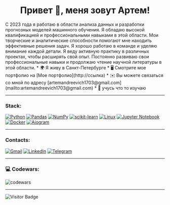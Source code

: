 <h1 align="center">Привет 👋, меня зовут Артем!</h1>
C 2023 года я работаю в области анализа данных и разработки прогнозных моделей машинного обучения. Я обладаю высокой квалификацией и профессиональными навыками в этой области. Мои творческие и аналитические способности помогают мне находить эффективные решения задач. Я хорошо работаю в команде и уделяю внимание каждой детали. Я веду активную практику в различных проектах, чтобы расширять свой опыт. Постоянно развиваю свои профессиональные навыки и продолжаю чтение научной литературы в этой области.
* 🌍 Я живу в Санкт-Петербурге 
* 🖥️ Смотрите мое портфолио на [Мое портфолио](http://ссылка)
* ✉️ Вы можете связаться со мной по адресу [artemandreevich1703@gmail.com](mailto:artemandreevich1703@gmail.com)
* 🧠 учусь что то изучаю

---

### Stack:
[![Python](https://img.shields.io/badge/python-3670A0?style=for-the-badge&logo=python&logoColor=ffdd54)](https://python.org)
[![Pandas](https://img.shields.io/badge/pandas-%23150458.svg?style=for-the-badge&logo=pandas&logoColor=white)](https://pandas.pydata.org)
[![NumPy](https://img.shields.io/badge/numpy-%23013243.svg?style=for-the-badge&logo=numpy&logoColor=white)](https://numpy.org)
[![scikit-learn](https://img.shields.io/badge/scikit--learn-%23F7931E.svg?style=for-the-badge&logo=scikit-learn&logoColor=white)](https://scikit-learn.org/)
[![Linux](https://img.shields.io/badge/Linux-FCC624?style=for-the-badge&logo=linux&logoColor=black)](https://www.kernel.org)
[![Jupyter Notebook](https://img.shields.io/badge/jupyter-%23FA0F00.svg?style=for-the-badge&logo=jupyter&logoColor=white)](https://jupyter.org)
[![Docker](https://img.shields.io/badge/docker-%230db7ed.svg?style=for-the-badge&logo=docker&logoColor=white)](https://www.docker.com)
[![Aiogram](https://img.shields.io/badge/Aiogram-2CA5E0?style=for-the-badge&logo=telegram&logoColor=white)](https://docs.aiogram.dev/)

---

### Contacts:
[![Gmail](https://img.shields.io/badge/Gmail-D14836?style=for-the-badge&logo=gmail&logoColor=white)](https://www.opravinnikita@gmail.com)
[![LinkedIn](https://img.shields.io/badge/linkedin-%230077B5.svg?style=for-the-badge&logo=linkedin&logoColor=white)](https://www.linkedin.com/in/nikita-opravin-951605265/)
[![Telegram](https://img.shields.io/badge/Telegram-2CA5E0?style=for-the-badge&logo=telegram&logoColor=white)](https://t.me/opravinnikita)

---

### 💻 Codewars:

![codewars](https://www.codewars.com/users/Артем1411/badges/large)

---

![Visitor Badge](https://visitor-badge.laobi.icu/badge?page_id=artemandreevichd)
